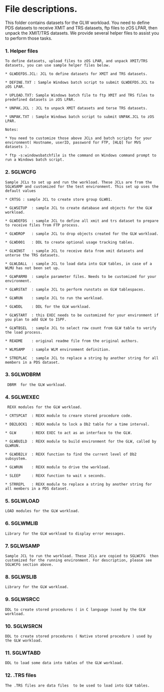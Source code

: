 # File descriptions.

This folder contains datasets for the GLW workload. You need to define PDS datasets to receive XMIT and TRS datasets, ftp files to zOS LPAR, then unpack the XMIT/TRS datasets. We provide several helper files to assist you to perform those tasks.

### 1. Helper files 
	To define datasets, upload files to zOS LPAR, and unpack XMIT/TRS datasets, you can use sample helper files below.
	
	* GLWDEFDS.JCL: JCL to define datasets for XMIT and TRS datasets.
	
	* DEFINE.TXT : Sample Windows batch script to submit GLWDEFDS.JCL to zOS LPAR.
	
	* UPLOAD.TXT: Sample Windows batch file to ftp XMIT and TRS files to predefined datasets in zOS LPAR.
	
	* UNPAK.JCL : JCL to unpack XMIT datasets and terse TRS datasets.
	
	* UNPAK.TXT : Sample Windows batch script to submit UNPAK.JCL to zOS LPAR.
	
	Notes:
	
	* You need to customize those above JCLs and batch scripts for your environment( Hostname, userID, password for FTP, [HLQ] for MVS datasets ).
	
	* ftp -s:windowsbatchfile is the command on Windows command prompt to run a Windows batch script.
	
### 2. SGLWCFG  
    Sample JCLs to set up and run the workload. These JCLs are from the SGLWSAMP and customized for the test environment. This set up uses the default values

	* CRTSG : sample JCL to create store group GLW01.   
	
	* GLWSETUP  : sample JCL to create database and objects for the GLW workload.   
	
	* GLWDEFDS  : sample JCL to define all xmit and trs dataset to prepare to receive files from FTP process.
	
	* GLWDROP   : sample JCL to drop objects created for the GLW workload.
	
	* GLWD001   : DDL to create optional usage tracking tables.
	
	* GLWINST   : sample JCL to receive data from xmit datasets and unterse the TRS datasets.   
	
	* GLWLDALL  : sample JCL to load data into GLW tables, in case of a WLMU has not been set up.
	
	* GLWPARM0  : sample parameter files. Needs to be customized for your environment.
	
	* GLWRSTAT  : sample JCL to perform runstats on GLW tablespaces.
	
	* GLWRUN    : sample JCL to run the workload.
	
	* GLWDDL    : DDL for the GLW workload.   
	
	* GLWSTART  : this EXEC needs to be customized for your environment if you plan to add GLW to ISPF.
	
	* GLWTBSEL  : sample JCL to select row count from GLW table to verify the load process.
	
	* README    : original readme file from the original authors.
	
	* WLMSAMP   : sample WLM environment definition.
	
	* STREPLAC  : sample JCL to replace a string by another string for all members in a PDS dataset. 
	
### 3. SGLWDBRM  
     DBRM  for the GLW workload.

### 4. SGLWEXEC  
     REXX modules for the GLW workload. 

	* CRTSPCAT  : REXX module to creare stored procedure code.
	
	* DB2LOCK1  : REXX module to lock a Db2 table for a time interval.
	
	* GLW       : REXX EXEC to act as an interface to the GLW.
	
	* GLWBUILD  : REXX module to build environment for the GLW, called by GLWRUN.
	
	* GLWDB2LV  : REXX function to find the current level of Db2 subsystem.
	
	* GLWRUN    : REXX module to drive the workload.
	
	* SLEEP     : REXX function to wait x seconds.
	
	* STRREPL   : REXX module to replace a string by another string for all members in a PDS dataset. 
	
### 5. SGLWLOAD  
	LOAD modules for the GLW workload.

### 6. SGLWMLIB  
	Library for the GLW workload to display error messages.

### 7. SGLWSAMP  
	Sample JCL to run the workload. These JCLs are copied to SGLWCFG  then customized for the running environment. For description, please see SGLWCFG section above.

### 8. SGLWSLIB 
	Library for the GLW workload.

### 9. SGLWSRCC
	DDL to create stored procedures ( in C language )used by the GLW workload.

### 10. SGLWSRCN 
	DDL to create stored procedures ( Native stored procedure ) used by the GLW workload.

### 11. SGLWTABD
	DDL to load some data into tables of the GLW workload.

### 12. .TRS files	
	The .TRS files are data files  to be used to load into GLW tables.
